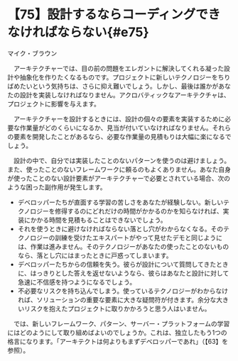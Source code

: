 # 【75】設計するならコーディングできなければならない{#e75}

<div class="author">マイク・ブラウン</div>

　アーキテクチャーでは、目の前の問題をエレガントに解決してくれる凝った設計や抽象化を作りたくなるものです。プロジェクトに新しいテクノロジーをちりばめたいという気持ちは、さらに抑え難いでしょう。しかし、最後は誰かがあなたの設計を実装しなければなりません。アクロバティックなアーキテクチャは、プロジェクトに影響を与えます。

　アーキテクチャーを設計するときには、設計の個々の要素を実装するために必要な作業量がどのくらいになるか、見当が付いていなければなりません。それらの要素を開発したことがあるなら、必要な作業量の見積もりは大幅に楽になるでしょう。

　設計の中で、自分では実装したことのないパターンを使うのは避けましょう。また、使ったことのないフレームワークに頼るのもよくありません。あなた自身が使ったことのない設計要素がアーキテクチャーで必要とされている場合、次のような困った副作用が発生します。

* デベロッパーたちが直面する学習の苦しさをあなたが経験しない。新しいテクノロジーを修得するのにどれだけの時間がかかるのかを知らなければ、実装にかかる時間を見積もることはできないでしょう。
* それを使うときに避けなければならない落とし穴がわからなくなる。そのテクノロジーの訓練を受けたエキスパートがやって見せたデモと同じようには、作業は進みません。そのテクノロジーがあなたの使ったことのないものなら、落とし穴にはまったときに戸惑ってしまいます。
* デベロッパーたちからの信頼を失う。彼らが設計について質問してきたときに、はっきりとした答えを返せないようなら、彼らはあなたと設計に対して急速に不信感を持つようになるでしょう。
* 不必要なリスクを持ち込んでしまう。使っているテクノロジーがわからなければ、ソリューションの重要な要素に大きな疑問符が付きます。余分な大きいリスクを抱えたプロジェクトに取りかかろうと思う人はいません。

　では、新しいフレームワーク、パターン、サーバー・プラットフォームの学習にはどのようにして取り組めばよいのでしょうか。これは、独立したもう1つの格言になります。「アーキテクトは何よりもまずデベロッパーであれ」（【63】を参照）。
